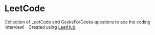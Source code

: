 # LeetCode
Collection of LeetCode and GeeksForGeeks questions to ace the coding interview! - Created using [LeetHub](https://github.com/QasimWani/LeetHub).
